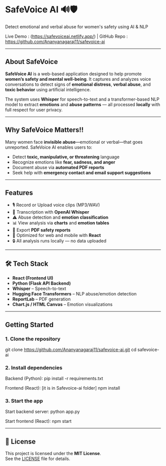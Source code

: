 # SafeVoice AI 🔊🛡️  
Detect emotional and verbal abuse for women's safety using AI & NLP

Live Demo : (https://safevoiceai.netlify.app/) |
GitHub Repo : https://github.com/Ananyanagaraj11/safevoice-ai

---

## About SafeVoice

**SafeVoice AI** is a web-based application designed to help promote **women’s safety and mental well-being**. It captures and analyzes voice conversations to detect signs of **emotional distress**, **verbal abuse**, and **toxic behavior** using artificial intelligence.

The system uses **Whisper** for speech-to-text and a transformer-based NLP model to extract **emotions** and **abuse patterns** — all processed **locally** with full respect for user privacy.

---

## Why SafeVoice Matters!!

Many women face **invisible abuse**—emotional or verbal—that goes unreported. SafeVoice AI enables users to:

- Detect **toxic, manipulative, or threatening** language  
- Recognize emotions like **fear, sadness, and anger**
- Document abuse via **automated PDF reports**
- Seek help with **emergency contact and email support suggestions**

---

## Features

- 🎙️ Record or Upload voice clips (MP3/WAV)
- 🔁 Transcription with **OpenAI Whisper**
- ⚠️ Abuse detection and **emotion classification**
- 📊 View analysis via **charts** and **emotion tables**
- 📝 Export **PDF safety reports**
- 📱 Optimized for web and mobile with **React**
- 🔒 All analysis runs locally — no data uploaded

---

## 🛠️ Tech Stack

- **React (Frontend UI)**
- **Python (Flask API Backend)**
- **Whisper** – Speech-to-text
- **Hugging Face Transformers** – NLP abuse/emotion detection
- **ReportLab** – PDF generation
- **Chart.js / HTML Canvas** – Emotion visualizations

---

## Getting Started

### 1. Clone the repository
git clone https://github.com/Ananyanagaraj11/safevoice-ai.git
cd safevoice-ai 

### 2. Install dependencies
Backend (Python):
pip install -r requirements.txt

Frontend (React): [it is in Safevoice-ai folder]
npm install

### 3. Start the app
Start backend server:
python app.py

Start frontend (React):
npm start

---

## 📄 License

This project is licensed under the **MIT License**.  
See the [LICENSE](LICENSE) file for details.

